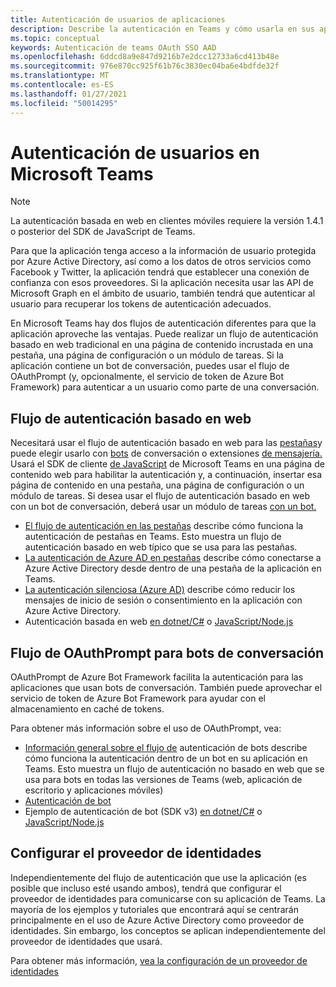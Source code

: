```yaml
---
title: Autenticación de usuarios de aplicaciones
description: Describe la autenticación en Teams y cómo usarla en sus aplicaciones
ms.topic: conceptual
keywords: Autenticación de teams OAuth SSO AAD
ms.openlocfilehash: 6ddcd8a9e847d9216b7e2dcc12733a6cd413b48e
ms.sourcegitcommit: 976e870cc925f61b76c3830ec04ba6e4bdfde32f
ms.translationtype: MT
ms.contentlocale: es-ES
ms.lasthandoff: 01/27/2021
ms.locfileid: "50014295"
---
```

# <a name="authenticating-users-in-microsoft-teams"></a>Autenticación de usuarios en Microsoft Teams

> [!Note]
> La autenticación basada en web en clientes móviles requiere la versión 1.4.1 o posterior del SDK de JavaScript de Teams.

Para que la aplicación tenga acceso a la información de usuario protegida por Azure Active Directory, así como a los datos de otros servicios como Facebook y Twitter, la aplicación tendrá que establecer una conexión de confianza con esos proveedores. Si la aplicación necesita usar las API de Microsoft Graph en el ámbito de usuario, también tendrá que autenticar al usuario para recuperar los tokens de autenticación adecuados.

En Microsoft Teams hay dos flujos de autenticación diferentes para que la aplicación aproveche las ventajas. Puede realizar un flujo de autenticación [](~/tabs/how-to/create-tab-pages/content-page.md) basado en web tradicional en una página de contenido incrustada en una pestaña, una página de configuración o un módulo de tareas. Si la aplicación contiene un bot de conversación, puedes usar el flujo de OAuthPrompt (y, opcionalmente, el servicio de token de Azure Bot Framework) para autenticar a un usuario como parte de una conversación.

## <a name="web-based-authentication-flow"></a>Flujo de autenticación basado en web

Necesitará usar el flujo de autenticación basado en web para las [pestañas](~/tabs/what-are-tabs.md)y puede elegir usarlo con [bots](~/bots/what-are-bots.md) de conversación o extensiones [de mensajería.](~/messaging-extensions/what-are-messaging-extensions.md) Usará el SDK de cliente [de JavaScript](/javascript/api/overview/msteams-client) de Microsoft Teams en una página de contenido web para habilitar la autenticación y, a continuación, insertar esa página de contenido en una pestaña, una página de configuración o un módulo de tareas. Si desea usar el flujo de autenticación basado en web con un bot de conversación, deberá usar un módulo de tareas [con un bot.](~/task-modules-and-cards/task-modules/task-modules-bots.md)

* [El flujo de autenticación en las pestañas](~/tabs/how-to/authentication/auth-flow-tab.md) describe cómo funciona la autenticación de pestañas en Teams. Esto muestra un flujo de autenticación basado en web típico que se usa para las pestañas.
* [La autenticación de Azure AD en pestañas](~/tabs/how-to/authentication/auth-tab-AAD.md) describe cómo conectarse a Azure Active Directory desde dentro de una pestaña de la aplicación en Teams.
* [La autenticación silenciosa (Azure AD)](~/tabs/how-to/authentication/auth-silent-AAD.md) describe cómo reducir los mensajes de inicio de sesión o consentimiento en la aplicación con Azure Active Directory.
* Autenticación basada en web [en dotnet/C#](https://github.com/OfficeDev/microsoft-teams-sample-complete-csharp) o [JavaScript/Node.js](https://github.com/OfficeDev/microsoft-teams-sample-complete-node)

## <a name="the-oauthprompt-flow-for-conversational-bots"></a>Flujo de OAuthPrompt para bots de conversación

OAuthPrompt de Azure Bot Framework facilita la autenticación para las aplicaciones que usan bots de conversación. También puede aprovechar el servicio de token de Azure Bot Framework para ayudar con el almacenamiento en caché de tokens.

Para obtener más información sobre el uso de OAuthPrompt, vea:

* [Información general sobre el flujo de](~/bots/how-to/authentication/auth-flow-bot.md) autenticación de bots describe cómo funciona la autenticación dentro de un bot en su aplicación en Teams. Esto muestra un flujo de autenticación no basado en web que se usa para bots en todas las versiones de Teams (web, aplicación de escritorio y aplicaciones móviles)
* [Autenticación de bot](~/bots/how-to/authentication/add-authentication.md)
* Ejemplo de autenticación de bot (SDK v3) [en dotnet/C#](https://github.com/microsoft/BotBuilder-Samples/tree/master/samples/csharp_dotnetcore/46.teams-auth) o [JavaScript/Node.js](https://github.com/microsoft/BotBuilder-Samples/tree/master/samples/javascript_nodejs/46.teams-auth)

## <a name="configure-your-identity-provider"></a>Configurar el proveedor de identidades

Independientemente del flujo de autenticación que use la aplicación (es posible que incluso esté usando ambos), tendrá que configurar el proveedor de identidades para comunicarse con su aplicación de Teams. La mayoría de los ejemplos y tutoriales que encontrará aquí se centrarán principalmente en el uso de Azure Active Directory como proveedor de identidades. Sin embargo, los conceptos se aplican independientemente del proveedor de identidades que usará.

Para obtener más información, [vea la configuración de un proveedor de identidades](~/concepts/authentication/configure-identity-provider.md)
